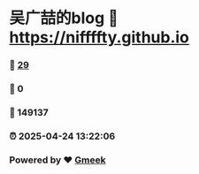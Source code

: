 # 吴广喆的blog :link: https://niffffty.github.io 
### :page_facing_up: [29](https://niffffty.github.io/tag.html) 
### :speech_balloon: 0 
### :hibiscus: 149137 
### :alarm_clock: 2025-04-24 13:22:06 
### Powered by :heart: [Gmeek](https://github.com/Meekdai/Gmeek)
